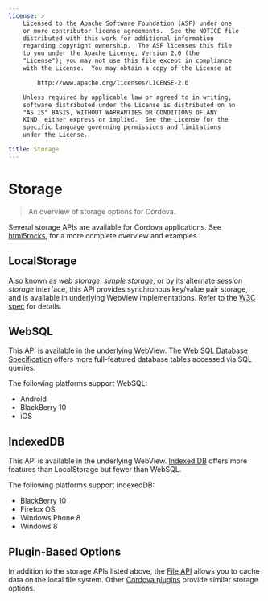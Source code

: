 ```yaml
---
license: >
    Licensed to the Apache Software Foundation (ASF) under one
    or more contributor license agreements.  See the NOTICE file
    distributed with this work for additional information
    regarding copyright ownership.  The ASF licenses this file
    to you under the Apache License, Version 2.0 (the
    "License"); you may not use this file except in compliance
    with the License.  You may obtain a copy of the License at

        http://www.apache.org/licenses/LICENSE-2.0

    Unless required by applicable law or agreed to in writing,
    software distributed under the License is distributed on an
    "AS IS" BASIS, WITHOUT WARRANTIES OR CONDITIONS OF ANY
    KIND, either express or implied.  See the License for the
    specific language governing permissions and limitations
    under the License.

title: Storage
---
```


# Storage

> An overview of storage options for Cordova.

Several storage APIs are available for Cordova applications.
See [html5rocks][Html5RocksStorage], for a more complete overview and examples.

## LocalStorage

Also known as _web storage_, _simple storage_, or by its alternate
_session storage_ interface, this API provides synchronous key/value
pair storage, and is available in underlying WebView implementations.
Refer to the [W3C spec][W3CSpecStorage] for details.

## WebSQL

This API is available in the underlying WebView.
The [Web SQL Database Specification][WebSQLDatabaseSpecification]
offers more full-featured database tables accessed via SQL queries.

The following platforms support WebSQL:

- Android
- BlackBerry 10
- iOS

## IndexedDB

This API is available in the underlying WebView.
[Indexed DB][IndexedDB] offers more features
than LocalStorage but fewer than WebSQL.

The following platforms support IndexedDB:

- BlackBerry 10
- Firefox OS
- Windows Phone 8
- Windows 8

## Plugin-Based Options

In addition to the storage APIs listed above, the
[File API][FileAPI] allows you to cache data on the local file system.  Other
[Cordova plugins][Cordovaplugins] provide similar storage options.

[Html5RocksStorage]: http://www.html5rocks.com/en/features/storage
[W3CSpecStorage]: http://www.w3.org/TR/webstorage/
[WebSQLDatabaseSpecification]: http://dev.w3.org/html5/webdatabase/
[IndexedDB]: http://www.w3.org/TR/IndexedDB/
[FileAPI]: https://github.com/apache/cordova-plugin-file/blob/master/README.md
[Cordovaplugins]: /plugins
